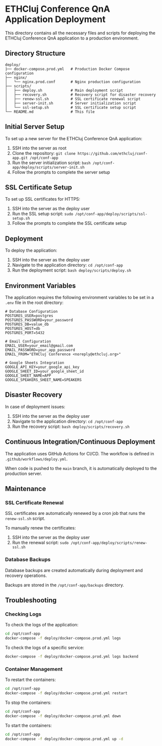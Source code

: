 # ETHCluj Conference QnA Application Deployment

This directory contains all the necessary files and scripts for deploying the ETHCluj Conference QnA application to a production environment.

## Directory Structure

```
deploy/
├── docker-compose.prod.yml   # Production Docker Compose configuration
├── nginx/
│   └── nginx.prod.conf       # Nginx production configuration
├── scripts/
│   ├── deploy.sh             # Main deployment script
│   ├── recovery.sh           # Recovery script for disaster recovery
│   ├── renew-ssl.sh          # SSL certificate renewal script
│   ├── server-init.sh        # Server initialization script
│   └── ssl-setup.sh          # SSL certificate setup script
└── README.md                 # This file
```

## Initial Server Setup

To set up a new server for the ETHCluj Conference QnA application:

1. SSH into the server as root
2. Clone the repository: `git clone https://github.com/ethcluj/conf-app.git /opt/conf-app`
3. Run the server initialization script: `bash /opt/conf-app/deploy/scripts/server-init.sh`
4. Follow the prompts to complete the server setup

## SSL Certificate Setup

To set up SSL certificates for HTTPS:

1. SSH into the server as the deploy user
2. Run the SSL setup script: `sudo /opt/conf-app/deploy/scripts/ssl-setup.sh`
3. Follow the prompts to complete the SSL certificate setup

## Deployment

To deploy the application:

1. SSH into the server as the deploy user
2. Navigate to the application directory: `cd /opt/conf-app`
3. Run the deployment script: `bash deploy/scripts/deploy.sh`

## Environment Variables

The application requires the following environment variables to be set in a `.env` file in the root directory:

```
# Database Configuration
POSTGRES_USER=postgres
POSTGRES_PASSWORD=your_password
POSTGRES_DB=value_db
POSTGRES_HOST=db
POSTGRES_PORT=5432

# Email Configuration
EMAIL_USER=your_email@gmail.com
EMAIL_PASSWORD=your_app_password
EMAIL_FROM="ETHCluj Conference <noreply@ethcluj.org>"

# Google Sheets Integration
GOOGLE_API_KEY=your_google_api_key
GOOGLE_SHEET_ID=your_google_sheet_id
GOOGLE_SHEET_NAME=APP
GOOGLE_SPEAKERS_SHEET_NAME=SPEAKERS
```

## Disaster Recovery

In case of deployment issues:

1. SSH into the server as the deploy user
2. Navigate to the application directory: `cd /opt/conf-app`
3. Run the recovery script: `bash deploy/scripts/recovery.sh`

## Continuous Integration/Continuous Deployment

The application uses GitHub Actions for CI/CD. The workflow is defined in `.github/workflows/deploy.yml`.

When code is pushed to the `main` branch, it is automatically deployed to the production server.

## Maintenance

### SSL Certificate Renewal

SSL certificates are automatically renewed by a cron job that runs the `renew-ssl.sh` script.

To manually renew the certificates:

1. SSH into the server as the deploy user
2. Run the renewal script: `sudo /opt/conf-app/deploy/scripts/renew-ssl.sh`

### Database Backups

Database backups are created automatically during deployment and recovery operations.

Backups are stored in the `/opt/conf-app/backups` directory.

## Troubleshooting

### Checking Logs

To check the logs of the application:

```bash
cd /opt/conf-app
docker-compose -f deploy/docker-compose.prod.yml logs
```

To check the logs of a specific service:

```bash
docker-compose -f deploy/docker-compose.prod.yml logs backend
```

### Container Management

To restart the containers:

```bash
cd /opt/conf-app
docker-compose -f deploy/docker-compose.prod.yml restart
```

To stop the containers:

```bash
cd /opt/conf-app
docker-compose -f deploy/docker-compose.prod.yml down
```

To start the containers:

```bash
cd /opt/conf-app
docker-compose -f deploy/docker-compose.prod.yml up -d
```
